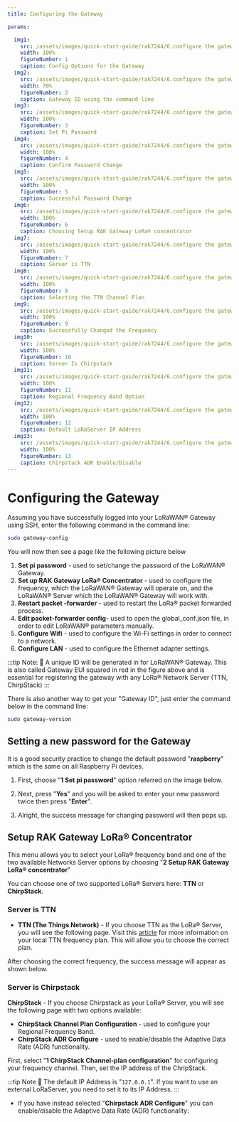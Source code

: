 ```yaml
---
title: Configuring the Gateway

params:

  img1:
    src: /assets/images/quick-start-guide/rak7244/6.configure the gateway/gateway_id.png
    width: 100%
    figureNumber: 1
    caption: Config Options for the Gateway
  img2:
    src: /assets/images/quick-start-guide/rak7244/6.configure the gateway/gateway_id_cmd.png
    width: 70%
    figureNumber: 2
    caption: Gateway ID using the command line
  img3:
    src: /assets/images/quick-start-guide/rak7244/6.configure the gateway/set_pi_pwd.png
    width: 100%
    figureNumber: 3
    caption: Set Pi Password
  img4:
    src: /assets/images/quick-start-guide/rak7244/6.configure the gateway/confirm_pwd.png
    width: 100%
    figureNumber: 4
    caption: Confirm Password Change
  img5:
    src: /assets/images/quick-start-guide/rak7244/6.configure the gateway/success_pwd_change.png
    width: 100%
    figureNumber: 5
    caption: Successful Password Change
  img6:
    src: /assets/images/quick-start-guide/rak7244/6.configure the gateway/setup_rak_gateway.jpg
    width: 100%
    figureNumber: 6
    caption: Choosing Setup RAK Gateway LoRa® concentrator
  img7:
    src: /assets/images/quick-start-guide/rak7244/6.configure the gateway/server_ttn.png
    width: 100%
    figureNumber: 7
    caption: Server is TTN
  img8:
    src: /assets/images/quick-start-guide/rak7244/6.configure the gateway/ttn_channel_plan.jpg
    width: 100%
    figureNumber: 8
    caption: Selecting the TTN Channel Plan
  img9:
    src: /assets/images/quick-start-guide/rak7244/6.configure the gateway/success_freq_change.png
    width: 100%
    figureNumber: 9
    caption: Successfully Changed the Frequency
  img10:
    src: /assets/images/quick-start-guide/rak7244/6.configure the gateway/chirpstack.png
    width: 100%
    figureNumber: 10
    caption: Server Is Chirpstack
  img11:
    src: /assets/images/quick-start-guide/rak7244/6.configure the gateway/chirpstack_channel.png
    width: 100%
    figureNumber: 11
    caption: Regional Frequency Band Option
  img12:
    src: /assets/images/quick-start-guide/rak7244/6.configure the gateway/loraserver_ip.png
    width: 100%
    figureNumber: 12
    caption: Default LoRaServer IP Address
  img13:
    src: /assets/images/quick-start-guide/rak7244/6.configure the gateway/adr_settings.png
    width: 100%
    figureNumber: 13
    caption: Chirpstack ADR Enable/Disable
---
```

# Configuring the Gateway

Assuming you have successfully logged into your LoRaWAN® Gateway using SSH, enter the following command in the command line:

```sh
sudo gateway-config
```

You will now then see a page like the following picture below

<rk-img :params="$page.frontmatter.params.img1" />

1. **Set pi password** - used to set/change the password of the LoRaWAN® Gateway.
2. **Set up RAK Gateway LoRa® Concentrator** - used to configure the frequency, which the LoRaWAN® Gateway will operate on, and the LoRaWAN® Server which the LoRaWAN® Gateway will work with.
3. **Restart packet -forwarder** - used to restart the LoRa® packet forwarded process.
4. **Edit packet-forwarder config**- used to open the global_conf.json file, in order to edit LoRaWAN® parameters manually.
5. **Configure Wifi** - used to configure the Wi-Fi settings in order to connect to a network.
6. **Configure LAN** - used to configure the Ethernet adapter settings.

:::tip Note:
:pencil: A unique ID will be generated in for LoRaWAN® Gateway. This is also called Gateway EUI squared in red in the figure above and is essential for registering the gateway with any LoRa® Network Server (TTN, ChirpStack)
:::

There is also another way to get your "Gateway ID", just enter the command below in the command line:

```sh
sudo gateway-version
```
<rk-img :params="$page.frontmatter.params.img2" />

## Setting a new password for the Gateway
It is a good security practice to change the default password "**raspberry**" which is the same on all Raspberry Pi devices.

1. First, choose "**1 Set pi password**" option referred on the image below.

<rk-img :params="$page.frontmatter.params.img3" />

2. Next, press "**Yes**" and you will be asked to enter your new password twice then press "**Enter**".

<rk-img :params="$page.frontmatter.params.img4" />

3. Alright, the success message for changing password will then pops up.

<rk-img :params="$page.frontmatter.params.img5" />

## Setup RAK Gateway LoRa® Concentrator

This menu allows you to select your LoRa® frequency band and one of the two available Networks Server options by choosing "**2 Setup RAK Gateway LoRa® concentrator**"

<rk-img :params="$page.frontmatter.params.img6" />

You can choose one of two supported LoRa® Servers here: **TTN** or **ChirpStack**.

### Server is TTN

<rk-img :params="$page.frontmatter.params.img7" />

* **TTN (The Things Network)** - If you choose TTN as the LoRa® Server, you will see the following page. Visit this [article](https://www.thethingsnetwork.org/docs/lorawan/frequencies-by-country.html) for more information on your local TTN frequency plan. This will allow you to choose the correct plan.

<rk-img :params="$page.frontmatter.params.img8" />

After choosing the correct frequency, the success message will appear as shown below.

<rk-img :params="$page.frontmatter.params.img9" />

### Server is Chirpstack

<rk-img :params="$page.frontmatter.params.img10" />

**ChirpStack** - If you choose Chirpstack as your LoRa® Server, you will see the following page with two options available:

* **ChirpStack Channel Plan Configuration** - used to configure your Regional Frequency Band.
* **ChirpStack ADR Configure** - used to enable/disable the Adaptive Data Rate (ADR) functionality.

First, select "**1 ChirpStack Channel-plan configuration**" for configuring your frequency channel. Then, set the IP address of the ChripStack.

<rk-img :params="$page.frontmatter.params.img11" />

<rk-img :params="$page.frontmatter.params.img12" />

:::tip Note
:pencil: The default IP Address is "`127.0.0.1`". If you want to use an external LoRaServer, you need to set it to its IP Address.
:::

* If you have instead selected "**Chirpstack ADR Configure**" you can enable/disable the Adaptive Data Rate (ADR) functionality:

<rk-img :params="$page.frontmatter.params.img13" />